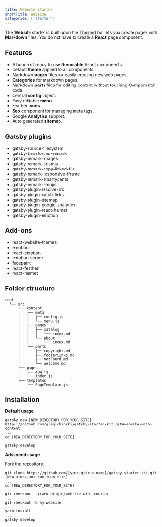 ```yaml
---
title: Website starter
shortTitle: Website
categories: ['starter']
---
```


The **Website** starter is built upon the [Themed](../themed-starter) but lets you create pages with **Markdown** files. You do not have to create a **React** page component.

## Features

- A bunch of ready to use **themeable** React components.
- Default **theme** applied to all components.
- Markdown **pages** files for easily creating new web pages.
- **Categories** for markdown pages.
- Markdown **parts** files for editing content without touching Components' code.
- Central **config** object.
- Easy editable **menu**.
- Feather **icons**.
- **Seo** component for managing meta tags.
- Google **Analytics** support.
- Auto generated **sitemap**.

## Gatsby plugins

- gatsby-source-filesystem
- gatsby-transformer-remark
- gatsby-remark-images
- gatsby-remark-prismjs
- gatsby-remark-copy-linked-file
- gatsby-remark-responsive-iframe
- gatsby-remark-smartypants
- gatsby-remark-emojis
- gatsby-plugin-resolve-src
- gatsby-plugin-catch-links
- gatsby-plugin-sitemap
- gatsby-plugin-google-analytics
- gatsby-plugin-react-helmet
- gatsby-plugin-emotion

## Add-ons

- react-website-themes
- emotion
- react-emotion
- emotion-server
- facepaint
- react-feather
- react-helmet

## Folder structure

```
root
  └── src
      ├── content
      │   ├── meta
      │   │   ├── config.js
      │   │   └── menu.js
      │   ├── pages
      │   │   ├── catalog
      │   │   │   └── index.md
      │   │   └── about
      │   │       └── index.md
      │   └── parts
      │       ├── copyright.md
      │       ├── footerLinks.md
      │       ├── notFound.md
      │       └── welcome.md
      ├── pages
      │   ├── 404.js
      │   └── index.js
      └── templates
          └── PageTemplate.js
```

## Installation

**Default usage**

```shell
gatsby new [NEW_DIRECTORY_FOR_YOUR_SITE] https://github.com/greglobinski/gatsby-starter-kit.git#website-with-content
...
cd [NEW_DIRECTORY_FOR_YOUR_SITE]
...
gatsby develop
```

**Advanced usage**

Fork the [repository](https://github.com/greglobinski/gatsby-starter-kit).

```shell
git clone https://github.com/[your-github-name]/gatsby-starter-kit.git [NEW_DIRECTORY_FOR_YOUR_SITE]
...
cd [NEW_DIRECTORY_FOR_YOUR_SITE]
...
git checkout --track origin/website-with-content
...
git checkout -b my-website
...
yarn install
...
gatsby develop
```
